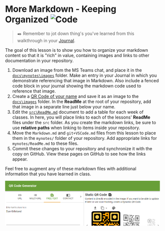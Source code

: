 # More Markdown - Keeping Organized ![Code](https://img.shields.io/badge/Code%20Status-Walkthrough-blueviolet?logo=Visual%20Studio%20Code&labelColor=indigo)

> :black_nib: Remember to jot down thing's you've learned from this walkthrough in your [Journal](../../docs/mynotes/Journal.md).

The goal of this lesson is to show you how to organize your markdown content so that it is "rich" in value, containing images and links to other documentation in your repository.

1. Download an image from the MS Teams chat, and place it in the [`docs\mynotes\images`](../../docs/mynotes/images/) folder. Make an entry in your Journal in which you demonstrate referencing that image in Markdown. Also include a fenced code block in your journal showing the markdown code used to reference that image.
1. Create a [QR Code of your name](https://www.the-qrcode-generator.com/) and save it as an image to the [`docs\images`](../../docs/images/) folder. In the **ReadMe** at the root of your repository, add that image in a separate line just below your name.
1. Edit the [`src\ReadMe.md`](../../src/ReadMe.md) document to add a table for each week of classes. In here, you will place links to each of the lessons' **ReadMe** files under the `src` folder. As you create the markdown links, be sure to use **relative paths** when linking to items inside your repository.
1. Move the `Markdown.md` and `git+VSCode.md` files from this lesson to place them in the `mynotes/` folder of your repository. Add appropriate links for `mynotes/ReadMe.md` to these files.
1. Commit these changes to your repository and synchronize it with the copy on GitHub. View these pages on GitHub to see how the links appear.

Feel free to augment any of these markdown files with additional information that you have learned in class.

![QR Code](./QR-Code.png)
